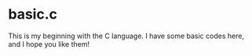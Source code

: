 # basic.c
This is my beginning with the C language. I have some basic codes here, and I hope you like them!
